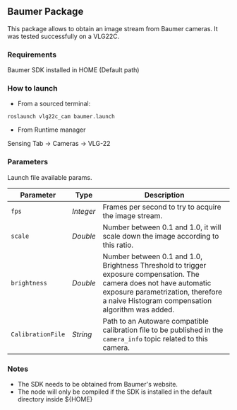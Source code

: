 ## Baumer Package

This package allows to obtain an image stream from Baumer cameras.
It was tested successfully on a VLG22C.

### Requirements

Baumer SDK installed in HOME (Default path)

### How to launch

* From a sourced terminal:

`roslaunch vlg22c_cam baumer.launch`

* From Runtime manager

Sensing Tab -> Cameras -> VLG-22

### Parameters
Launch file available params.

|Parameter| Type| Description|
----------|-----|--------
|`fps`|*Integer* |Frames per second to try to acquire the image stream.|
|`scale`|*Double*|Number between 0.1 and 1.0, it will scale down the image according to this ratio. |
|`brightness`|*Double*|Number between 0.1 and 1.0, Brightness Threshold to trigger exposure compensation. The camera does not have automatic exposure parametrization, therefore a naive Histogram compensation algorithm was added. |
|`CalibrationFile`|*String*|Path to an Autoware compatible calibration file to be published in the `camera_info` topic related to this camera.|


### Notes

* The SDK needs to be obtained from Baumer's website.
* The node will only be compiled if the SDK is installed in the default directory inside ${HOME}